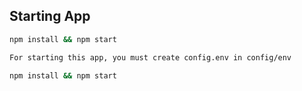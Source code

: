 ## Starting App

```sh
npm install && npm start
```

```sh
For starting this app, you must create config.env in config/env
```

```sh
npm install && npm start
```
